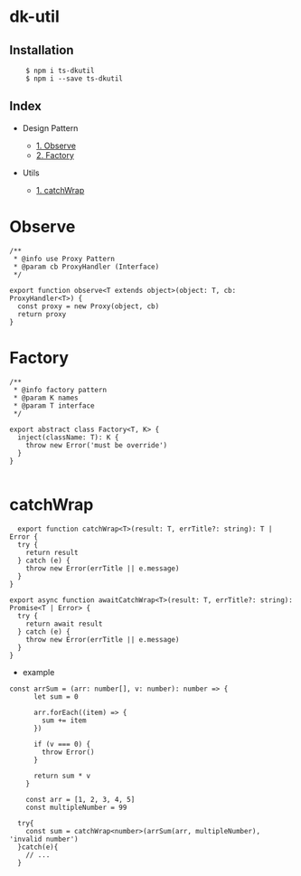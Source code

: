 # dk-util

## Installation

```
    $ npm i ts-dkutil
    $ npm i --save ts-dkutil
```

## Index
- Design Pattern
  - [1. Observe](#observe)
  - [2. Factory](#factory)

- Utils
  - [1. catchWrap](#catchWrap)

# Observe

```
/**
 * @info use Proxy Pattern
 * @param cb ProxyHandler (Interface)
 */

export function observe<T extends object>(object: T, cb: ProxyHandler<T>) {
  const proxy = new Proxy(object, cb)
  return proxy
}

```

# Factory

```
/**
 * @info factory pattern
 * @param K names
 * @param T interface
 */

export abstract class Factory<T, K> {
  inject(className: T): K {
    throw new Error('must be override')
  }
}
  
```

# catchWrap

```
  export function catchWrap<T>(result: T, errTitle?: string): T | Error {
  try {
    return result
  } catch (e) {
    throw new Error(errTitle || e.message)
  }
}

export async function awaitCatchWrap<T>(result: T, errTitle?: string): Promise<T | Error> {
  try {
    return await result
  } catch (e) {
    throw new Error(errTitle || e.message)
  }
}

```

- example

```
const arrSum = (arr: number[], v: number): number => {
      let sum = 0

      arr.forEach((item) => {
        sum += item
      })

      if (v === 0) {
        throw Error()
      }

      return sum * v
    }

    const arr = [1, 2, 3, 4, 5]
    const multipleNumber = 99

  try{
    const sum = catchWrap<number>(arrSum(arr, multipleNumber), 'invalid number')
  }catch(e){
    // ...
  }

```